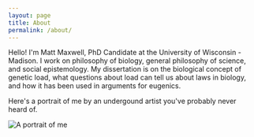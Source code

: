```yaml
---
layout: page
title: About
permalink: /about/
---
```


Hello!  I'm Matt Maxwell, PhD Candidate at the University of Wisconsin - Madison.
I work on philosophy of biology, general philosophy of science, and social epistemology.
My dissertation is on the biological concept of genetic load, what questions about load can tell us about laws in biology, and how it has been used in arguments for eugenics.

Here's a portrait of me by an undergound artist you've probably never heard of.

![A portrait of me](../assets/me.jpeg)
